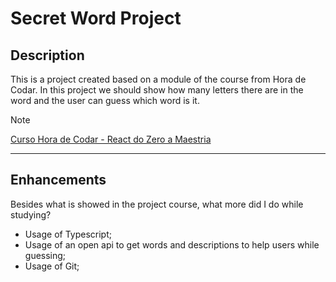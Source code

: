 # Secret Word Project

## Description
This is a project created based on a module of the course from Hora de Codar. In this project we should show how many letters there are in the word and the user can guess which word is it.

>[!NOTE]
> [Curso Hora de Codar - React do Zero a Maestria](https://www.udemy.com/course/react-do-zero-a-maestria-c-hooks-router-api-projetos/) 
---

## Enhancements
Besides what is showed in the project course, what more did I do while studying?
* Usage of Typescript;
* Usage of an open api to get words and descriptions to help users while guessing;
* Usage of Git;